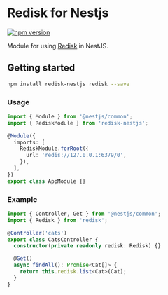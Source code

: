 Redisk for Nestjs
=====
[![npm version](https://badge.fury.io/js/redisk-nestjs.svg)](https://badge.fury.io/js/redisk-nestjs)

Module for using [Redisk](https://github.com/ArkerLabs/redisk) in NestJS.


## Getting started
```bash
npm install redisk-nestjs redisk --save
```


### Usage

```ts
import { Module } from '@nestjs/common';
import { RediskModule } from 'redisk-nestjs';

@Module({
  imports: [
    RediskModule.forRoot({
      url: 'redis://127.0.0.1:6379/0',
    }),
  ],
})
export class AppModule {}
```


### Example

```ts
import { Controller, Get } from '@nestjs/common';
import { Redisk } from 'redisk';

@Controller('cats')
export class CatsController {
  constructor(private readonly redisk: Redisk) {}

  @Get()
  async findAll(): Promise<Cat[]> {
    return this.redisk.list<Cat>(Cat);
  }
}
```